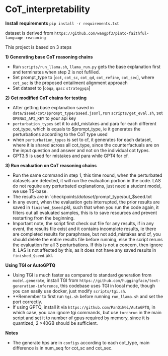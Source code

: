 # CoT_interpretability


**Install requirements**
`pip install -r requirements.txt`

dataset is derived from `https://github.com/wangpf3/pinto-faithful-language-reasoning`

This project is based on 3 steps

**1) Generating base CoT reasoning chains**
- Run `scripts/run_llama.sh`, `llama_run.py` gets the base explanation first and terminates when step 2 is not fufilled.
- Set prompt_type to [`cot`, `cot_sc`, `cot_qd`, `cot_refine`, `cot_sec`], where `cot_sec` is the proposed entailment alignment approach
- Set dataset to [`obqa`, `qasc` `strategyqa`]

**2) Get modified CoT chains for testing**
- After getting base explanation saved in `data/$seed/cot/$prompt_type/$seed.jsonl`, run `scripts/get_eval.sh`, set `OPENAI_API_KEY` to your api key
- `perturbation_types` set it to add_mistakes and para for each different cot_type, which is equals to $prompt_type, ie it generates the perturbations according to the CoT type used
- when `perturbation_types` is set to cf, it generates for each dataset, where it is shared across all cot_type, since the counterfactuals are on the input question and answer and not on the individual cot types.
- GPT3.5 is used for mistakes and para while GPT4 for cf.

**3) Run evaluation on CoT reasoning chains**
- Run the same command in step 1, this time round, when the perturbated datasets are detected, it will run the evaluation portion in the code. LAS do not require any perturbated explanations, just need a student model, we use T5-base.
- The results are in `checkpoints/$dataset/$prompt_type/out_$seed.txt
- In any event, when the evaluation gets interrupted, the prior results are saved in `finished_$seed`.pkl, such that when you run the code again, it filters out all evaluated samples, this is to save resources and prevent restarting from the beginning.
- Important note, the script first check out file for any results, if in any event, the results file exist and it contains incomplete results, ie there are completed results for paraphrase, but not add_mistakes and cf, you should delete the entire results file before running, else the script reruns the evaluation for all 3 perturbations. If this is not a concern, then ignore it. LAS is not affected by this, as it does not have any saved results in `finished_$seed`.pkl.

**Using TGI or AutoGPTQ**
- Using TGI is much faster as compared to standard generation from `model.generate`, install TGI from `https://github.com/huggingface/text-generation-inference`, this codebase uses TGI in local mode, though you can easily use docker, just modify `scripts/tgi.sh`.
- **Remember to first run `tgi.sh` before running `run_llama.sh` and set the port correctly.
- If using GPTQ, install it via `https://github.com/PanQiWei/AutoGPTQ`, in which case, you can ignore tgi commands, but use `torchrun` in the main script and set it to number of gpus required by memory, since it is quantized, 2 >40GB should be sufficient.

**Notes**
- The generate hps are in `configs` according to each cot_type, main difference is in num_seq for cot_sc and cot_sec.



